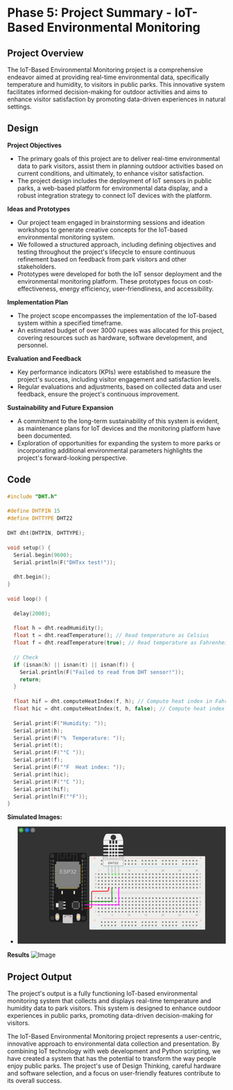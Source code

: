﻿# Phase 5: Project Summary - IoT-Based Environmental Monitoring

## Project Overview

The IoT-Based Environmental Monitoring project is a comprehensive endeavor aimed at providing real-time environmental data, specifically temperature and humidity, to visitors in public parks. This innovative system facilitates informed decision-making for outdoor activities and aims to enhance visitor satisfaction by promoting data-driven experiences in natural settings.

## Design

**Project Objectives**
- The primary goals of this project are to deliver real-time environmental data to park visitors, assist them in planning outdoor activities based on current conditions, and ultimately, to enhance visitor satisfaction.
- The project design includes the deployment of IoT sensors in public parks, a web-based platform for environmental data display, and a robust integration strategy to connect IoT devices with the platform.

**Ideas and Prototypes**
- Our project team engaged in brainstorming sessions and ideation workshops to generate creative concepts for the IoT-based environmental monitoring system.
- We followed a structured approach, including defining objectives and testing throughout the project's lifecycle to ensure continuous refinement based on feedback from park visitors and other stakeholders.
- Prototypes were developed for both the IoT sensor deployment and the environmental monitoring platform. These prototypes focus on cost-effectiveness, energy efficiency, user-friendliness, and accessibility.

**Implementation Plan**
- The project scope encompasses the implementation of the IoT-based system within a specified timeframe.
- An estimated budget of over 3000 rupees was allocated for this project, covering resources such as hardware, software development, and personnel.

**Evaluation and Feedback**
- Key performance indicators (KPIs) were established to measure the project's success, including visitor engagement and satisfaction levels.
- Regular evaluations and adjustments, based on collected data and user feedback, ensure the project's continuous improvement.

**Sustainability and Future Expansion**
- A commitment to the long-term sustainability of this system is evident, as maintenance plans for IoT devices and the monitoring platform have been documented.
- Exploration of opportunities for expanding the system to more parks or incorporating additional environmental parameters highlights the project's forward-looking perspective.

## Code

```ino
#include "DHT.h"

#define DHTPIN 15
#define DHTTYPE DHT22

DHT dht(DHTPIN, DHTTYPE);

void setup() {
  Serial.begin(9600);
  Serial.println(F("DHTxx test!"));

  dht.begin();
}

void loop() {
 
  delay(2000);

  float h = dht.readHumidity();
  float t = dht.readTemperature(); // Read temperature as Celsius
  float f = dht.readTemperature(true); // Read temperature as Fahrenheit

  // Check
  if (isnan(h) || isnan(t) || isnan(f)) {
    Serial.println(F("Failed to read from DHT sensor!"));
    return;
  }

  float hif = dht.computeHeatIndex(f, h); // Compute heat index in Fahrenheit
  float hic = dht.computeHeatIndex(t, h, false); // Compute heat index in Celsius

  Serial.print(F("Humidity: "));
  Serial.print(h);
  Serial.print(F("%  Temperature: "));
  Serial.print(t);
  Serial.print(F("°C "));
  Serial.print(f);
  Serial.print(F("°F  Heat index: "));
  Serial.print(hic);
  Serial.print(F("°C "));
  Serial.print(hif);
  Serial.println(F("°F"));
}
```

**Simulated Images:**
- ![Image](Phase_3/Image.png)

**Results**
![Image](Result.png)


## Project Output

The project's output is a fully functioning IoT-based environmental monitoring system that collects and displays real-time temperature and humidity data to park visitors. This system is designed to enhance outdoor experiences in public parks, promoting data-driven decision-making for visitors.

The IoT-Based Environmental Monitoring project represents a user-centric, innovative approach to environmental data collection and presentation. By combining IoT technology with web development and Python scripting, we have created a system that has the potential to transform the way people enjoy public parks. The project's use of Design Thinking, careful hardware and software selection, and a focus on user-friendly features contribute to its overall success.